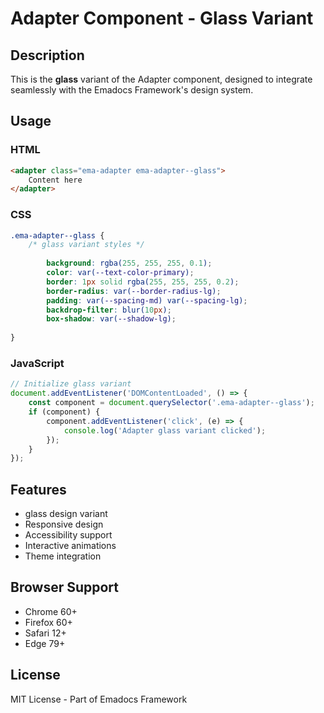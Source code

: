 # Adapter Component - Glass Variant

## Description
This is the **glass** variant of the Adapter component, designed to integrate seamlessly with the Emadocs Framework's design system.

## Usage

### HTML
```html
<adapter class="ema-adapter ema-adapter--glass">
    Content here
</adapter>
```

### CSS
```css
.ema-adapter--glass {
    /* glass variant styles */
    
        background: rgba(255, 255, 255, 0.1);
        color: var(--text-color-primary);
        border: 1px solid rgba(255, 255, 255, 0.2);
        border-radius: var(--border-radius-lg);
        padding: var(--spacing-md) var(--spacing-lg);
        backdrop-filter: blur(10px);
        box-shadow: var(--shadow-lg);
    
}
```

### JavaScript
```javascript
// Initialize glass variant
document.addEventListener('DOMContentLoaded', () => {
    const component = document.querySelector('.ema-adapter--glass');
    if (component) {
        component.addEventListener('click', (e) => {
            console.log('Adapter glass variant clicked');
        });
    }
});
```

## Features
- glass design variant
- Responsive design
- Accessibility support
- Interactive animations
- Theme integration

## Browser Support
- Chrome 60+
- Firefox 60+
- Safari 12+
- Edge 79+

## License
MIT License - Part of Emadocs Framework
